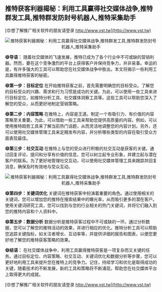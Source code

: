 ## **推特获客利器揭秘：利用工具赢得社交媒体战争,推特群发工具,推特群发防封号机器人,推特采集助手**

[😍想了解推广相关软件的朋友请登录 http://www.vst.tw](http://www.vst.tw)

 <center><img src="https://vst.tw/MP4/tuiguang/png/5.png" alt="推特获客利器揭秘：利用工具赢得社交媒体战争,推特群发工具,推特群发防封号机器人,推特采集助手"></center>

**😄导语：**
随着社交媒体的飞速发展，推特已成为了各个行业中不可或缺的营销利器。然而，要在这个竞争激烈的平台上获得客户并保持竞争力，并非易事。幸运的是，有许多强大的工具可以帮助您在社交媒体战争中胜出。本文将揭示一些利用工具赢得推特获客的秘密。

**😄第一步：目标定位**
在开始推特获客之前，首先需要明确您的目标受众。了解您的目标受众的兴趣、需求和行为习惯是成功的关键。为此，可以使用一些工具来进行目标定位，如推特分析工具、社交媒体洞察工具等。这些工具可以帮助您深入了解您的受众，从而更好地制定营销策略。

**😄第二步：内容策略**
在推特上，内容是王道。制定一个有吸引力、有价值的内容策略至关重要。为此，可以借助一些工具来帮助您提供高质量的内容。例如，可以使用推特趋势工具来了解当前热门话题，从而灵活地调整您的内容计划。另外，还可以使用社交媒体管理工具来定期发布内容，并分析哪些类型的内容在吸引受众方面表现最佳。

**😄第三步：社交互动**
在推特上与您的受众进行积极的社交互动是获客的关键。通过回复评论、提问和分享有价值的信息，您可以树立起专业形象，并建立起与潜在客户的联系。为了更好地管理社交互动，可以使用社交媒体管理工具来跟踪并回复消息，确保及时有效地与受众互动。

 <center><img src="https://vst.tw/MP4/tuiguang/png/6.png" alt="推特获客利器揭秘：利用工具赢得社交媒体战争,推特群发工具,推特群发防封号机器人,推特采集助手"></center>

**😄第四步：关键词优化**
关键词在推特获客中扮演着重要的角色。通过使用相关的关键词，您可以增加您的推特在搜索结果中的曝光率，从而吸引更多的潜在客户。使用关键词研究工具，您可以找到与您的行业相关的热门关键词，并将它们融入到您的推特内容和个人资料中。

**😄第五步：数据分析**
数据分析是推特获客过程中不可或缺的一环。通过分析数据，您可以了解您的推特活动的效果，并进行相应的优化。推特分析工具可以帮助您追踪关键指标，如关注者增长、互动率等，并提供详细的报告和图表，以便您更好地了解您的推特获客策略的效果。

**😄结语：**
在社交媒体战争中，利用工具赢得推特获客是一项复杂而又关键的任务。通过目标定位、内容策略、社交互动、关键词优化和数据分析等步骤，您可以更好地利用工具来提升您在推特上的竞争力。记住，持续学习和优化是取得成功的关键，随着技术的不断发展，新的工具和策略将不断涌现，帮助您在社交媒体平台上取得更大的成就。

[😍想了解推广相关软件的朋友请登录 http://www.vst.tw](http://www.vst.tw)



